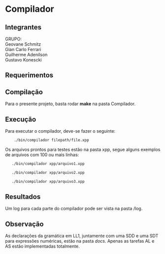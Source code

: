 # Compilador

## Integrantes

GRUPO: <br/>
 Geovane Schmitz <br/>
 Gian Carlo Ferrari <br/>
 Guilherme Adenilson <br/>
 Gustavo Konescki <br/>

## Requerimentos

## Compilação

Para o presente projeto, basta rodar **make** na pasta Compilador.

## Execução

Para executar o compilador, deve-se fazer o seguinte:
```bash
    ./bin/compilador filepath/file.xpp
```

Os arquivos prontos para testes estão na pasta xpp, segue alguns exemplos de arquivos com 100 ou mais linhas:
```bash
   ./bin/compilador xpp/arquivo1.xpp
```
```bash
   ./bin/compilador xpp/arquivo2.xpp
```
```bash
   ./bin/compilador xpp/arquivo3.xpp
```

## Resultados

Um log para cada parte do compilador pode ser vista na pasta /log.

## Observação

As declarações da gramática em LL1, juntamente com uma SDD e uma SDT para expressões numéricas, estão na pasta *docs*. Apenas as tarefas AL e AS estão implementadas totalmente.